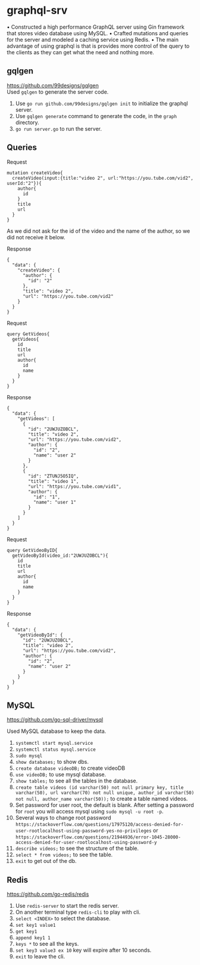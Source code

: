 # graphql-srv  
•	Constructed a high performance GraphQL server using Gin framework that stores video database using MySQL.
•	Crafted mutations and queries for the server and modeled a caching service using Redis.
• The main advantage of using graphql is that is provides more control of the query to the clients as they can get what the need and nothing more.

## gqlgen
https://github.com/99designs/gqlgen  
Used `gqlgen` to generate the server code.

1. Use `go run github.com/99designs/gqlgen init` to initialize the graphql server.
2. Use `gqlgen generate` command to generate the code, in the `graph` directory.
3. `go run server.go` to run the server.

## Queries

Request
```
mutation createVideo{
  createVideo(input:{title:"video 2", url:"https://you.tube.com/vid2", userId:"2"}){
    author{
      id
    }
    title
    url
  }
}
```
As we did not ask for the id of the video and the name of the author, so we did not receive it below.

Response
```
{
  "data": {
    "createVideo": {
      "author": {
        "id": "2"
      },
      "title": "video 2",
      "url": "https://you.tube.com/vid2"
    }
  }
}
```

Request
```
query GetVideos{
  getVideos{
    id
    title
    url
    author{
      id
      name
    }
  }
}
```

Response

```
{
  "data": {
    "getVideos": [
      {
        "id": "2UWJUZOBCL",
        "title": "video 2",
        "url": "https://you.tube.com/vid2",
        "author": {
          "id": "2",
          "name": "user 2"
        }
      },
      {
        "id": "ZTUNJ5O5IQ",
        "title": "video 1",
        "url": "https://you.tube.com/vid1",
        "author": {
          "id": "1",
          "name": "user 1"
        }
      }
    ]
  }
}
```

Request
```
query GetVideoByID{
  getVideoById(video_id:"2UWJUZOBCL"){
    id
    title
    url
    author{
      id
      name
    }
  }
}
```

Response
```
{
  "data": {
    "getVideoById": {
      "id": "2UWJUZOBCL",
      "title": "video 2",
      "url": "https://you.tube.com/vid2",
      "author": {
        "id": "2",
        "name": "user 2"
      }
    }
  }
}
```

## MySQL

https://github.com/go-sql-driver/mysql  

Used MySQL database to keep the data.
1. `systemctl start mysql.service`
2. `systemctl status mysql.service`
3. `sudo mysql`
4. `show databases;` to show dbs.  
5. `create database videoDB;` to create videoDB  
6. `use videoDB;` to use mysql database.  
7. `show tables;` to see all the tables in the database.  
8. `create table videos (id varchar(50) not null primary key, title varchar(50), url varchar(70) not null unique, author_id varchar(50) not null, author_name varchar(50));` to create a table named videos.  
9. Set password for user root, the default is blank. After setting a password for `root` you will access mysql using `sudo mysql -u root -p`. 
10. Several ways to change root password `https://stackoverflow.com/questions/17975120/access-denied-for-user-rootlocalhost-using-password-yes-no-privileges` or `https://stackoverflow.com/questions/21944936/error-1045-28000-access-denied-for-user-rootlocalhost-using-password-y` 
11. `describe videos;` to see the structure of the table.
12. `select * from videos;` to see the table.
13. `exit` to get out of the db.


## Redis

https://github.com/go-redis/redis  

1. Use `redis-server` to start the redis server.
2. On another terminal type `redis-cli` to play with cli.
3. `select <INDEX>` to select the database.
4. `set key1 value1`
5. `get key1`
6. `append key1 1`
7. `keys *` to see all the keys.
8. `set key3 value3 ex 10` key will expire after 10 seconds.
9. `exit` to leave the cli.

